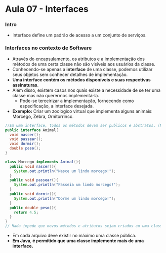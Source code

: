 # Aula 07 - Interfaces

### Intro
* Interface define um padrão de acesso a um conjunto de serviços.

### Interfaces no contexto de Software
* Através do encapsulamento, os atributos e a implementação dos métodos de uma certa classe não são visíveis aos usuários da classe.
* Conhecendo-se apenas a __interface__ de uma classe, podemos utilizar seus objetos sem conhecer detalhes de implementação.
* __Uma interface contém os métodos disponíveis e suas respectivas assinaturas.__
* Além disso, existem casos nos quais existe a necessidade de se ter uma classe mas não querermos implementá-la.
  * Pode-se terceirizar a implementação, fornecendo como especificação, a interface desejada.
* __Exemplo:__ Criar um zoologico virtual que implementa alguns animais: Morcego, Zebra, Ornitorrinco.
```java
//Em uma interface, todos os métodos devem ser publicos e abstratos. (Não preciso colocar as keywords).
public interface Animal{
  void nascer();
  void passear();
  void dormir();
  double peso();
}

class Morcego implements Animal(){
  public void nascer(){
    System.out.println("Nasce um lindo morcego!");
  }
  public void passear(){
    System.out.println("Passeia um lindo morcego!");
  }
  public void dormir(){
    System.out.println("Dorme um lindo morcego!");
  }
  public double peso(){
    return 4.5;
  }
}
// Nada impede que novos métodos e atributos sejam criados em uma classe que implementa uma interface.
```
* Em cada arquivo deve existir no máximo uma classe pública.
* __Em Java, é permitido que uma classe implemente mais de uma interface.__

